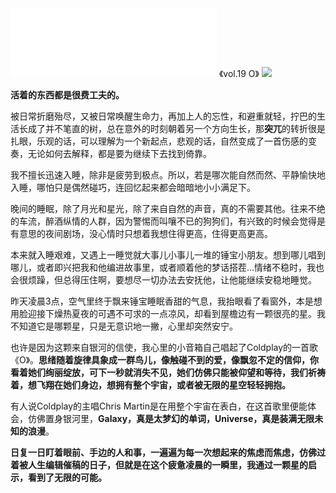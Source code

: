 <iframe frameborder="no" border="0" marginwidth="0" marginheight="0" width=330 height=110 src="//music.163.com/outchain/player?type=3&id=2061501074&auto=0&height=90"></iframe>
《vol.19 O》

<img src="https://cdn.jsdelivr.net/gh/iCalcifer/icalcifer.github.io/images/post/Neighbor/vol19.jpg"/>

**活着的东西都是很费工夫的。**

被日常折磨殆尽，又被日常唤醒生命力，再加上人的忘性，和避重就轻，拧巴的生活长成了并不笔直的树，总在意外的时刻朝着另一个方向生长，那**突兀**的转折很是扎眼，乐观的话，可以理解为一个新起点，悲观的话，自然变成了一首伤感的变奏，无论如何去解释，都是要为继续下去找到倚靠。

我不擅长迅速入睡，除非是疲劳到极点。所以，若是哪次能自然而然、平静愉快地入睡，哪怕只是偶然碰巧，连回忆起来都会暗暗地小小满足下。

晚间的睡眠，除了月光和星光，除了来自自然的声音，真的不需要其他。往来不绝的车流，醉酒纵情的人群，因为警惕而叫嚷不已的狗狗们，有兴致的时候会觉得是有意思的夜间剧场，没心情时只想着我想住得更高，住得更高更高。

本来就入睡艰难，又遇上一睡觉就大事儿小事儿一堆的锤宝小朋友。想到哪儿唱到哪儿，或者即兴把我和他编进故事里，或者顺着他的梦话搭茬\...情绪不稳时，我也会很烦躁，但总得压住啊，要想尽一切办法去安抚他，让他能继续安稳地睡觉。

昨天凌晨3点，空气里终于飘来锤宝睡眠香甜的气息，我抬眼看了看窗外，本是想用脸迎接下燥热夏夜的可遇不可求的一点凉风，却看到屋檐边有一颗很亮的星。我不知道它是哪颗星，只是无意识地一撇，心里却突然安宁。

也许是因为这颗来自银河的信使，我心里的小音箱自己唱起了Coldplay的一首歌《O》。**思绪随着旋律具象成一群鸟儿，像触碰不到的爱，像飘忽不定的信仰，你看着她们绚丽绽放，可下一秒就消失不见，她们仿佛只能被仰望和等待，我们祈祷着，想飞翔在她们身边，想拥有整个宇宙，或者被无限的星空轻轻拥抱。**

有人说Coldplay的主唱Chris
Martin是在用整个宇宙在表白，在这首歌里便能体会，仿佛置身银河里，**Galaxy，真是太梦幻的单词，Universe，真是装满无限未知的浪漫**。

**日复一日盯着眼前、手边的人和事，一遍遍为每一次想起来的焦虑而焦虑，仿佛过着被人生编辑催稿的日子，但就是在这个疲惫凌晨的一瞬里，我通过一颗星的启示，看到了无限的可能。**
